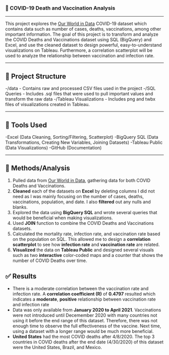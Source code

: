 ### 🦠 COVID-19 Death and Vaccination Analysis
---
This project explores the [Our World in Data](https://ourworldindata.org/covid-deaths) COVID-19 dataset which contains data such as number of cases, deaths, vaccinations, among other important information. The goal of this project is to transform and analyze the COVID Deaths and Vaccinations dataset using SQL (BigQuery) and Excel, and use the cleaned dataset to design powerful, easy-to-understand visualizations on Tableau. Furthermore, a correlation scatterplot will be used to analyze the relationship between vaccination and infection rate.

---

## 📁 Project Structure

-/data - Contains raw and processed CSV files used in the project
-/SQL Queries - Includes .sql files that were used to pull important values and transform the raw data
-/Tableau Visualizations - Includes png and twbx files of visualizations created in Tableau. 

---

## 🔧 Tools Used

-Excel (Data Cleaning, Sorting/Filtering, Scatterplot)
-BigQuery SQL (Data Transformations, Creating New Variables, Joining Datasets)
-Tableau Public (Data Visualizations)
-GitHub (Documentation)

---

## 🧐 Methods/Analysis

1. Pulled data from [Our World in Data](https://ourworldindata.org/covid-deaths), gathering data for both COVID Deaths and Vaccinations.
2. **Cleaned** each of the datasets on **Excel** by deleting columns I did not need as I was mainly focusing on the number of cases, deaths, vaccinations, population, and date. I also **filtered** out any nulls and blanks.
3. Explored the data using **BigQuery SQL** and wrote several queries that would be beneficial when making visualizations.
4. Used **JOIN** function to combine the COVID Deaths and Vaccinations datasets.
5. Calculated the mortality rate, infection rate, and vaccination rate based on the population on SQL. This allowed me to design a **correlation scatterplot** to see how **infection rate** and **vaccination rate** are related.
6. **Visualized** the data on **Tableau Public** and designed several visuals such as two **interactive** color-coded maps and a counter that shows the number of COVID Deaths over time.

## ✅ Results

- There is a moderate correlation between the vaccination rate and infection rate. A **correlation coefficient (R)** of **0.4797** resulted which indicates a **moderate**, **positive** relationship between vaccination rate and infection rate
- Data was only available from **January 2020 to April 2021**. Vaccinations were not introduced until Decemember 2020 with many countries not using it before the end range of this dataset. Therefore, there was not enough time to observe the full effectiveness of the vaccine. Next time, using a dataset with a longer range would be much more beneficial.
- **United States** had the most COVID deaths after 4/8/2020. The top 3 countries in COVID deaths after the end date (4/30/2020) of this dataset were the United States, Brazil, and Mexico. 
